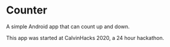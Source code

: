 # Counter
A simple Android app that can count up and down.  

This app was started at CalvinHacks 2020, a 24 hour hackathon.
